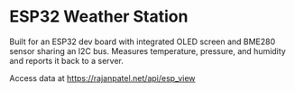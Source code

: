 # ESP32 Weather Station

Built for an ESP32 dev board with integrated OLED screen and BME280 sensor sharing an I2C bus.
Measures temperature, pressure, and humidity and reports it back to a server. 

Access data at https://rajanpatel.net/api/esp_view
